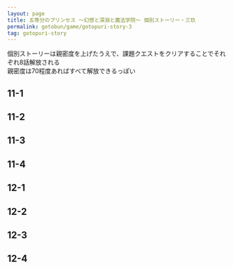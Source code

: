 ```yaml
---
layout: page
title: 五等分のプリンセス ～幻想と深淵と魔法学院～ 個別ストーリー・三玖
permalink: gotobun/game/gotopuri-story-3
tag: gotopuri-story
---
```


個別ストーリーは親密度を上げたうえで、課題クエストをクリアすることでそれぞれ8話解放される  
親密度は70程度あればすべて解放できるっぽい

## 11-1

## 11-2

## 11-3

## 11-4

## 12-1

## 12-2

## 12-3

## 12-4
